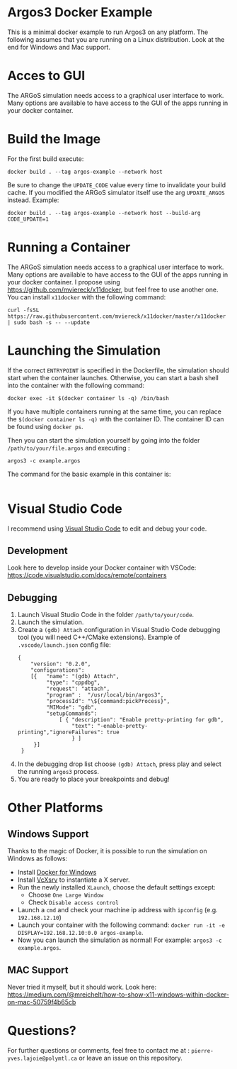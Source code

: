 # Argos3 Docker Example
This is a minimal docker example to run Argos3 on any platform.
The following assumes that you are running on a Linux distribution.
Look at the end for Windows and Mac support.

# Acces to GUI
The ARGoS simulation needs access to a graphical user interface to work. Many
options are available to have access to the GUI of the apps running in your
docker container.

# Build the Image
For the first build execute: 
```
docker build . --tag argos-example --network host
```
Be sure to change the `UPDATE_CODE` value every time to invalidate your build
cache. 
If you modified the ARGoS simulator itself use the arg `UPDATE_ARGOS` instead.
Example:
```
docker build . --tag argos-example --network host --build-arg CODE_UPDATE=1
```

# Running a Container
The ARGoS simulation needs access to a graphical user interface to work. 
Many options are available to have access to the GUI of the apps running in your
docker container.
I propose using https://github.com/mviereck/x11docker, but feel free to use another one. 
You can install `x11docker` with the following command:
```
curl -fsSL https://raw.githubusercontent.com/mviereck/x11docker/master/x11docker | sudo bash -s -- --update
```

# Launching the Simulation
If the correct `ENTRYPOINT` is specified in the Dockerfile, the simulation
should start when the container launches.
Otherwise, you can start a bash shell into the container with the following command: 
```
docker exec -it $(docker container ls -q) /bin/bash
```
If you have multiple containers running at the same time, you can replace the `$(docker container ls -q)` with the container ID. The container ID can be found using `docker ps`. 

Then you can start the simulation yourself by going into the folder `/path/to/your/file.argos`
and executing :
```
argos3 -c example.argos
```
The command for the basic example in this container is:
```

```

# Visual Studio Code
I recommend using [Visual Studio Code](https://code.visualstudio.com/) to edit
and debug your code.

## Development
Look here to develop inside your Docker container with VSCode:
https://code.visualstudio.com/docs/remote/containers

## Debugging
1. Launch Visual Studio Code in the folder `/path/to/your/code`.
2. Launch the simulation.
3. Create a `(gdb) Attach` configuration in Visual Studio Code debugging tool
   (you will need C++/CMake extensions). Example of `.vscode/launch.json` config
   file:
   ```
   {
       "version": "0.2.0",
       "configurations": 
       [{   "name": "(gdb) Attach",
            "type": "cppdbg", 
            "request": "attach", 
            "program" :  "/usr/local/bin/argos3", 
            "processId": "\${command:pickProcess}",
            "MIMode": "gdb", 
            "setupCommands": 
                [ { "description": "Enable pretty-printing for gdb", 
                    "text": "-enable-pretty-printing","ignoreFailures": true
                    } ]
        }]
    }
   ``` 
4. In the debugging drop list choose `(gdb) Attach`, press play and select the running `argos3` process.
5. You are ready to place your breakpoints and debug!

# Other Platforms

## Windows Support
Thanks to the magic of Docker, it is possible to run the simulation on Windows as follows:
- Install [Docker for Windows](https://docs.docker.com/get-docker/)
- Install [VcXsrv](https://sourceforge.net/projects/vcxsrv/) to instantiate a X server.
- Run the newly installed `XLaunch`, choose the default settings except:
    - Choose `One Large Window`
    - Check `Disable access control`
- Launch a `cmd` and check your machine ip address with `ipconfig` (e.g. `192.168.12.10`)
- Launch your container with the following command: `docker run -it -e DISPLAY=192.168.12.10:0.0 argos-example`.
- Now you can launch the simulation as normal! For example: `argos3 -c
  example.argos`.

## MAC Support
Never tried it myself, but it should work. Look here: https://medium.com/@mreichelt/how-to-show-x11-windows-within-docker-on-mac-50759f4b65cb

# Questions?
For further questions or comments, feel free to contact me at :
`pierre-yves.lajoie@polymtl.ca` or leave an issue on this repository.